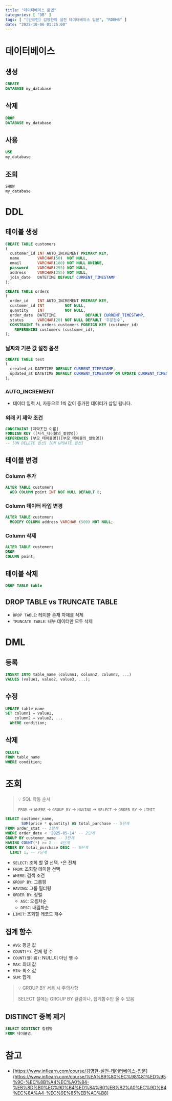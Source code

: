 ```yaml
---
title: "데이터베이스 문법"
categories: [ "DB" ]
tags: [ "[인프런] 김영한의 실전 데이터베이스 입문", "RDBMS" ]
date: "2025-10-06 01:25:00"
---
```


# 데이터베이스

## 생성

```sql
CREATE
DATABASE my_database
```

## 삭제

```sql
DROP
DATABASE my_database
```

## 사용

```sql
USE
my_database
```

## 조회

```sql
SHOW
my_database
```

# DDL

## 테이블 생성

```sql
CREATE TABLE customers
(
  customer_id INT AUTO_INCREMENT PRIMARY KEY,
  name        VARCHAR(50)  NOT NULL,
  email       VARCHAR(100) NOT NULL UNIQUE,
  password    VARCHAR(255) NOT NULL,
  address     VARCHAR(255) NOT NULL,
  join_date   DATETIME DEFAULT CURRENT_TIMESTAMP
);
```

```sql
CREATE TABLE orders
(
  order_id    INT AUTO_INCREMENT PRIMARY KEY,
  customer_id INT         NOT NULL,
  quantity    INT         NOT NULL,
  order_date  DATETIME             DEFAULT CURRENT_TIMESTAMP,
  status      VARCHAR(20) NOT NULL DEFAULT '주문접수',
  CONSTRAINT fk_orders_customers FOREIGN KEY (customer_id)
    REFERENCES customers (customer_id),
);
```

### 날짜와 기본 값 설정 옵션

```sql
CREATE TABLE test
(
  created_at DATETIME DEFAULT CURRENT_TIMESTAMP,
  updated_at DATETIME DEFAULT CURRENT_TIMESTAMP ON UPDATE CURRENT_TIMESTAMP
);
```

### AUTO_INCREMENT

- 데이터 입력 시, 자동으로 1씩 값이 증가한 데이터가 삽입 됩니다.

### 외래 키 제약 조건

```sql
CONSTRAINT [제약조건_이름]
FOREIGN KEY ([자식_테이블의_컬럼명])
REFERENCES [부모_테이블명]([부모_테이블의_컬럼명])
-- [ON DELETE 옵션] [ON UPDATE 옵션]
```

## 테이블 변경

### Column 추가

```sql
ALTER TABLE customers
  ADD COLUMN point INT NOT NULL DEFAULT 0;
```

### Column 데이터 타입 변경

```sql
ALTER TABLE customers
  MODIFY COLUMN address VARCHAR (500) NOT NULL;
```

### Column 삭제

```sql
ALTER TABLE customers
DROP
COLUMN point;
```

## 테이블 삭제

```sql
DROP TABLE table
```

## DROP TABLE vs TRUNCATE TABLE

- `DROP TABLE`: 테이블 존재 자체를 삭제
- `TRUNCATE TABLE`: 내부 데이터만 모두 삭제

# DML

## 등록

```sql
INSERT INTO table_name (column1, column2, column3, ...)
VALUES (value1, value2, value3, ...);
```

## 수정

```sql
UPDATE table_name
SET column1 = value1,
    column2 = value2, ...
  WHERE condition;
```

## 삭제

```sql
DELETE
FROM table_name
WHERE condition;
```

# 조회

> 💡 SQL 작동 순서
>
> `FROM` -> `WHERE` -> `GROUP BY` -> `HAVING` -> `SELECT` -> `ORDER BY` -> `LIMIT`

```sql
SELECT customer_name,
       SUM(price * quantity) AS total_purchase -- 5단계
FROM order_stat -- 1단계
WHERE order_date < '2025-05-14' -- 2단계
GROUP BY customer_name -- 3단계
HAVING COUNT(*) >= 2 -- 4단계
ORDER BY total_purchase DESC -- 6단계
  LIMIT 1; -- 7단계
```

- `SELECT`: 조회 할 열 선택. `*`은 전체
- `FROM`: 조회할 테이블 선택
- `WHERE`: 검색 조건
- `GROUP BY`: 그룹핑
- `HAVING`: 그룹 필터링
- `ORDER BY`: 정렬
  - `ASC`: 오름차순
  - `DESC`: 내림차순
- `LIMIT`: 조회할 레코드 개수

## 집계 함수

- `AVG`: 평균 값
- `COUNT(*)`: 전체 행 수
- `COUNT(열이름)`: NULL이 아닌 행 수
- `MAX`: 최대 값
- `MIN`: 최소 값
- `SUM`: 합계

> 💡 GROUP BY 서용 시 주의사항
>
> SELECT 절에는 GROUP BY 컬럼이나, 집계함수만 올 수 있음

## DISTINCT 중복 제거

```sql
SELECT DISTINCT 컬럼명
FROM 테이블명;
```

# 참고

- [https://www.inflearn.com/course/김영한-실전-데이터베이스-입문](https://www.inflearn.com/course/%EA%B9%80%EC%98%81%ED%95%9C-%EC%8B%A4%EC%A0%84-%EB%8D%B0%EC%9D%B4%ED%84%B0%EB%B2%A0%EC%9D%B4%EC%8A%A4-%EC%9E%85%EB%AC%B8)
